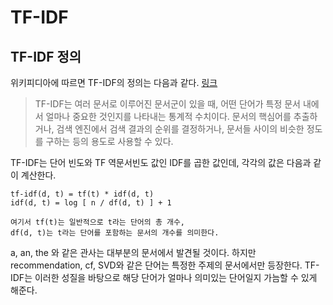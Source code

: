 # TF-IDF

## TF-IDF 정의

위키피디아에 따르면 TF-IDF의 정의는 다음과 같다. [링크](https://ko.wikipedia.org/wiki/Tf-idf)

> TF-IDF는 여러 문서로 이루어진 문서군이 있을 때, 어떤 단어가 특정 문서 내에서 얼마나 중요한 것인지를 나타내는 통계적 수치이다. 
> 문서의 핵심어를 추출하거나,  검색 엔진에서 검색 결과의 순위를 결정하거나, 문서들 사이의 비슷한 정도를 구하는 등의 용도로 사용할 수 있다. 

TF-IDF는 단어 빈도와 TF 역문서빈도 값인 IDF를 곱한 값인데, 각각의 값은 다음과 같이 계산한다.

```
tf-idf(d, t) = tf(t) * idf(d, t)
idf(d, t) = log [ n / df(d, t) ] + 1 

여기서 tf(t)는 일반적으로 t라는 단어의 총 개수, 
df(d, t)는 t라는 단어를 포함하는 문서의 개수를 의미한다.
```

a, an, the 와 같은 관사는 대부분의 문서에서 발견될 것이다. 하지만 recommendation, cf, SVD와 같은 단어는 특정한 주제의 문서에서만 등장한다. TF-IDF는 이러한 성질을 바탕으로 해당 단어가 얼마나 의미있는 단어일지 가늠할 수 있게 해준다.

